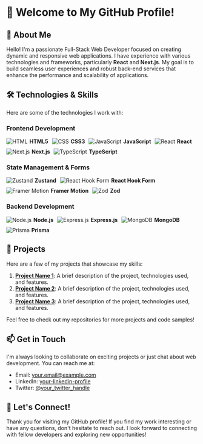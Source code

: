 # 👋 Welcome to My GitHub Profile!

## 🌟 About Me

Hello! I'm a passionate Full-Stack Web Developer focused on creating dynamic and responsive web applications. I have experience with various technologies and frameworks, particularly **React** and **Next.js**. My goal is to build seamless user experiences and robust back-end services that enhance the performance and scalability of applications.

## 🛠️ Technologies & Skills

Here are some of the technologies I work with:

### Frontend Development
<div style="display: flex; flex-wrap: wrap; gap: 10px;">
    <div style="display: flex; align-items: center;">
        <img src="https://img.icons8.com/color/48/000000/html-5.png" alt="HTML" style="margin-right: 5px;"/> <strong>HTML5</strong>
    </div>
    <div style="display: flex; align-items: center;">
        <img src="https://img.icons8.com/color/48/000000/css3.png" alt="CSS" style="margin-right: 5px;"/> <strong>CSS3</strong>
    </div>
    <div style="display: flex; align-items: center;">
        <img src="https://img.icons8.com/color/48/000000/javascript.png" alt="JavaScript" style="margin-right: 5px;"/> <strong>JavaScript</strong>
    </div>
    <div style="display: flex; align-items: center;">
        <img src="https://img.icons8.com/color/48/000000/react-native.png" alt="React" style="margin-right: 5px;"/> <strong>React</strong>
    </div>
    <div style="display: flex; align-items: center;">
        <img src="https://img.icons8.com/color/48/000000/nextjs.png" alt="Next.js" style="margin-right: 5px;"/> <strong>Next.js</strong>
    </div>
    <div style="display: flex; align-items: center;">
        <img src="https://img.icons8.com/color/48/000000/typescript.png" alt="TypeScript" style="margin-right: 5px;"/> <strong>TypeScript</strong>
    </div>
</div>

### State Management & Forms
<div style="display: flex; flex-wrap: wrap; gap: 10px;">
    <div style="display: flex; align-items: center;">
        <img src="https://img.icons8.com/color/48/000000/redux.png" alt="Zustand" style="margin-right: 5px;"/> <strong>Zustand</strong>
    </div>
    <div style="display: flex; align-items: center;">
        <img src="https://img.icons8.com/color/48/000000/react.png" alt="React Hook Form" style="margin-right: 5px;"/> <strong>React Hook Form</strong>
    </div>
    <div style="display: flex; align-items: center;">
        <img src="https://img.icons8.com/color/48/000000/motion.png" alt="Framer Motion" style="margin-right: 5px;"/> <strong>Framer Motion</strong>
    </div>
    <div style="display: flex; align-items: center;">
        <img src="https://img.icons8.com/ios/50/000000/checkmark.png" alt="Zod" style="margin-right: 5px;"/> <strong>Zod</strong>
    </div>
</div>

### Backend Development
<div style="display: flex; flex-wrap: wrap; gap: 10px;">
    <div style="display: flex; align-items: center;">
        <img src="https://img.icons8.com/color/48/000000/nodejs.png" alt="Node.js" style="margin-right: 5px;"/> <strong>Node.js</strong>
    </div>
    <div style="display: flex; align-items: center;">
        <img src="https://img.icons8.com/color/48/000000/express.png" alt="Express.js" style="margin-right: 5px;"/> <strong>Express.js</strong>
    </div>
    <div style="display: flex; align-items: center;">
        <img src="https://img.icons8.com/color/48/000000/mongodb.png" alt="MongoDB" style="margin-right: 5px;"/> <strong>MongoDB</strong>
    </div>
    <div style="display: flex; align-items: center;">
        <img src="https://img.icons8.com/color/48/000000/prisma.png" alt="Prisma" style="margin-right: 5px;"/> <strong>Prisma</strong>
    </div>
</div>

## 🚀 Projects

Here are a few of my projects that showcase my skills:

1. **[Project Name 1](#)**: A brief description of the project, technologies used, and features.
2. **[Project Name 2](#)**: A brief description of the project, technologies used, and features.
3. **[Project Name 3](#)**: A brief description of the project, technologies used, and features.

Feel free to check out my repositories for more projects and code samples!

## 📫 Get in Touch

I'm always looking to collaborate on exciting projects or just chat about web development. You can reach me at:

- Email: [your.email@example.com](mailto:your.email@example.com)
- LinkedIn: [your-linkedin-profile](https://www.linkedin.com/in/your-profile)
- Twitter: [@your_twitter_handle](https://twitter.com/your_twitter_handle)

## 🌈 Let's Connect!

Thank you for visiting my GitHub profile! If you find my work interesting or have any questions, don't hesitate to reach out. I look forward to connecting with fellow developers and exploring new opportunities!
